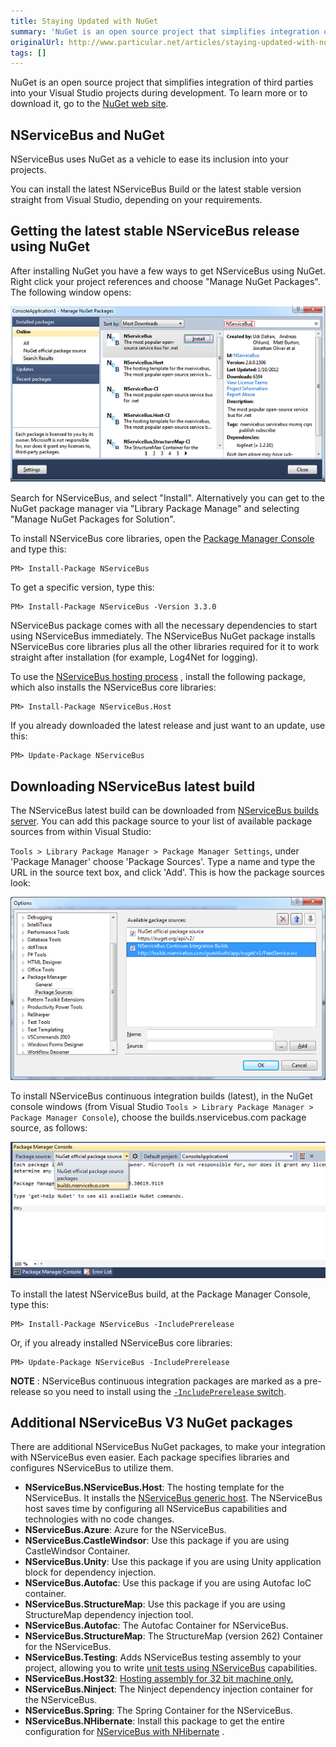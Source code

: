 ```yaml
---
title: Staying Updated with NuGet
summary: 'NuGet is an open source project that simplifies integration of third parties into Visual Studio projects during development. '
originalUrl: http://www.particular.net/articles/staying-updated-with-nuget
tags: []
---
```


NuGet is an open source project that simplifies integration of third parties into your Visual Studio projects during development. To learn more or to download it, go to the [NuGet web site](http://nuget.org/).

NServiceBus and NuGet
---------------------

NServiceBus uses NuGet as a vehicle to ease its inclusion into your projects.

You can install the latest NServiceBus Build or the latest stable version straight from Visual Studio, depending on your requirements.

Getting the latest stable NServiceBus release using NuGet
---------------------------------------------------------

After installing NuGet you have a few ways to get NServiceBus using NuGet. Right click your project references and choose "Manage NuGet Packages". The following window opens:

![Manage NuGet Packages Window](ManageNuGetPackagesWindow.png)

Search for NServiceBus, and select "Install". Alternatively you can get to the NuGet package manager via "Library Package Manage" and selecting "Manage NuGet Packages for Solution".

To install NServiceBus core libraries, open the [Package Manager Console](http://docs.nuget.org/docs/start-here/using-the-package-manager-console) and type this:

    PM> Install-Package NServiceBus

To get a specific version, type this:

    PM> Install-Package NServiceBus -Version 3.3.0

NServiceBus package comes with all the necessary dependencies to start using NServiceBus immediately. The NServiceBus NuGet package installs NServiceBus core libraries plus all the other libraries required for it to work straight after installation (for example, Log4Net for logging).

To use the [NServiceBus hosting process](the-nservicebus-host.md) , install the following package, which also installs the NServiceBus core libraries:

    PM> Install-Package NServiceBus.Host

If you already downloaded the latest release and just want to an update, use this:

    PM> Update-Package NServiceBus

Downloading NServiceBus latest build
------------------------------------

The NServiceBus latest build can be downloaded from [NServiceBus builds server](http://builds.nservicebus.com/guestAuth/app/nuget/v1/FeedService.svc). You can add this package source to your list of available package sources from within Visual Studio:

`Tools > Library Package Manager > Package Manager Settings`, under 'Package Manager' choose 'Package Sources'. Type a name and type the URL in the source text box, and click 'Add'. This is how the package sources look:

 ![](PointingNugetToNServiceBusBuildsServer.png)

To install NServiceBus continuous integration builds (latest), in the NuGet console windows (from Visual Studio `Tools > Library Package Manager > Package Manager Console`), choose the builds.nservicebus.com package source, as follows:

![](ChoosingNServiceBusNugetPackagesAsSource.png)

To install the latest NServiceBus build, at the Package Manager Console, type this:

    PM> Install-Package NServiceBus -IncludePrerelease

Or, if you already installed NServiceBus core libraries:

    PM> Update-Package NServiceBus -IncludePrerelease

**NOTE** : NServiceBus continuous integration packages are marked as a pre-release so you need to install using the [`-IncludePrerelease` switch](http://nuget.codeplex.com/wikipage?title=Pre-Release%20Packages).

Additional NServiceBus V3 NuGet packages
----------------------------------------

There are additional NServiceBus NuGet packages, to make your integration with NServiceBus even easier. Each package specifies libraries and configures NServiceBus to utilize them.

-  **NServiceBus.NServiceBus.Host**: The hosting template for the NServiceBus. It installs the [NServiceBus generic host](the-nservicebus-host.md). The NServiceBus host saves time by configuring all NServiceBus capabilities and technologies with no code changes.
-  **NServiceBus.Azure**: Azure for the NServiceBus.
-  **NServiceBus.CastleWindsor**: Use this package if you are using CastleWindsor Container.
-  **NServiceBus.Unity**: Use this package if you are using Unity application block for dependency injection.
-  **NServiceBus.Autofac**: Use this package if you are using Autofac IoC container.
-  **NServiceBus.StructureMap**: Use this package if you are using StructureMap dependency injection tool.
-  **NServiceBus.Autofac**: The Autofac Container for NServiceBus.
-  **NServiceBus.StructureMap**: The StructureMap (version 262) Container for the NServiceBus.
-  **NServiceBus.Testing**: Adds NServiceBus testing assembly to your project, allowing you to write [unit tests using NServiceBus](unit-testing.md) capabilities.
-  **NServiceBus.Host32**: [Hosting assembly for 32 bit machine only.](nservicebus-32-bit-x86-host-process.md)
-  **NServiceBus.Ninject**: The Ninject dependency injection container for the NServiceBus.
-  **NServiceBus.Spring**: The Spring Container for the NServiceBus.
-  **NServiceBus.NHibernate**: Install this package to get the entire configuration for [NServiceBus with NHibernate](relational-persistence-using-nhibernate.md) .

